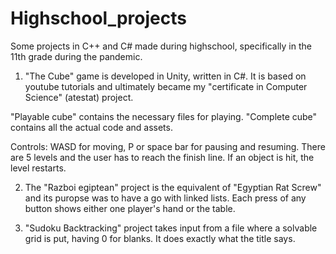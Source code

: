 # Highschool_projects
Some projects in C++ and C# made during highschool, specifically in the 11th grade during the pandemic.

1. "The Cube" game is developed in Unity, written in C#. It is based on youtube tutorials
and ultimately became my "certificate in Computer Science" (atestat) project.

"Playable cube" contains the necessary files for playing.
"Complete cube" contains all the actual code and assets.

Controls: WASD for moving, P or space bar for pausing and resuming.
There are 5 levels and the user has to reach the finish line. If an object is hit, the level restarts.

2. The "Razboi egiptean" project is the equivalent of "Egyptian Rat Screw" and its puropse was to
have a go with linked lists. Each press of any button shows either one player's hand or the table.

3. "Sudoku Backtracking" project takes input from a file where a solvable grid is put, having 0 for blanks.
It does exactly what the title says.
